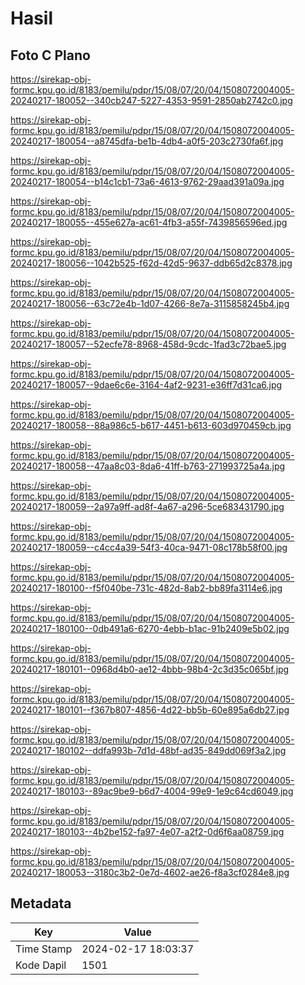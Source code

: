 # Hasil

## Foto C Plano

https://sirekap-obj-formc.kpu.go.id/8183/pemilu/pdpr/15/08/07/20/04/1508072004005-20240217-180052--340cb247-5227-4353-9591-2850ab2742c0.jpg

https://sirekap-obj-formc.kpu.go.id/8183/pemilu/pdpr/15/08/07/20/04/1508072004005-20240217-180054--a8745dfa-be1b-4db4-a0f5-203c2730fa6f.jpg

https://sirekap-obj-formc.kpu.go.id/8183/pemilu/pdpr/15/08/07/20/04/1508072004005-20240217-180054--b14c1cb1-73a6-4613-9762-29aad391a09a.jpg

https://sirekap-obj-formc.kpu.go.id/8183/pemilu/pdpr/15/08/07/20/04/1508072004005-20240217-180055--455e627a-ac61-4fb3-a55f-7439856596ed.jpg

https://sirekap-obj-formc.kpu.go.id/8183/pemilu/pdpr/15/08/07/20/04/1508072004005-20240217-180056--1042b525-f62d-42d5-9637-ddb65d2c8378.jpg

https://sirekap-obj-formc.kpu.go.id/8183/pemilu/pdpr/15/08/07/20/04/1508072004005-20240217-180056--63c72e4b-1d07-4266-8e7a-3115858245b4.jpg

https://sirekap-obj-formc.kpu.go.id/8183/pemilu/pdpr/15/08/07/20/04/1508072004005-20240217-180057--52ecfe78-8968-458d-9cdc-1fad3c72bae5.jpg

https://sirekap-obj-formc.kpu.go.id/8183/pemilu/pdpr/15/08/07/20/04/1508072004005-20240217-180057--9dae6c6e-3164-4af2-9231-e36ff7d31ca6.jpg

https://sirekap-obj-formc.kpu.go.id/8183/pemilu/pdpr/15/08/07/20/04/1508072004005-20240217-180058--88a986c5-b617-4451-b613-603d970459cb.jpg

https://sirekap-obj-formc.kpu.go.id/8183/pemilu/pdpr/15/08/07/20/04/1508072004005-20240217-180058--47aa8c03-8da6-41ff-b763-271993725a4a.jpg

https://sirekap-obj-formc.kpu.go.id/8183/pemilu/pdpr/15/08/07/20/04/1508072004005-20240217-180059--2a97a9ff-ad8f-4a67-a296-5ce683431790.jpg

https://sirekap-obj-formc.kpu.go.id/8183/pemilu/pdpr/15/08/07/20/04/1508072004005-20240217-180059--c4cc4a39-54f3-40ca-9471-08c178b58f00.jpg

https://sirekap-obj-formc.kpu.go.id/8183/pemilu/pdpr/15/08/07/20/04/1508072004005-20240217-180100--f5f040be-731c-482d-8ab2-bb89fa3114e6.jpg

https://sirekap-obj-formc.kpu.go.id/8183/pemilu/pdpr/15/08/07/20/04/1508072004005-20240217-180100--0db491a6-6270-4ebb-b1ac-91b2409e5b02.jpg

https://sirekap-obj-formc.kpu.go.id/8183/pemilu/pdpr/15/08/07/20/04/1508072004005-20240217-180101--0968d4b0-ae12-4bbb-98b4-2c3d35c065bf.jpg

https://sirekap-obj-formc.kpu.go.id/8183/pemilu/pdpr/15/08/07/20/04/1508072004005-20240217-180101--f367b807-4856-4d22-bb5b-60e895a6db27.jpg

https://sirekap-obj-formc.kpu.go.id/8183/pemilu/pdpr/15/08/07/20/04/1508072004005-20240217-180102--ddfa993b-7d1d-48bf-ad35-849dd069f3a2.jpg

https://sirekap-obj-formc.kpu.go.id/8183/pemilu/pdpr/15/08/07/20/04/1508072004005-20240217-180103--89ac9be9-b6d7-4004-99e9-1e9c64cd6049.jpg

https://sirekap-obj-formc.kpu.go.id/8183/pemilu/pdpr/15/08/07/20/04/1508072004005-20240217-180103--4b2be152-fa97-4e07-a2f2-0d6f6aa08759.jpg

https://sirekap-obj-formc.kpu.go.id/8183/pemilu/pdpr/15/08/07/20/04/1508072004005-20240217-180053--3180c3b2-0e7d-4602-ae26-f8a3cf0284e8.jpg


## Metadata

| Key        | Value               |
| ---------- | ------------------- |
| Time Stamp | 2024-02-17 18:03:37 |
| Kode Dapil | 1501                |



